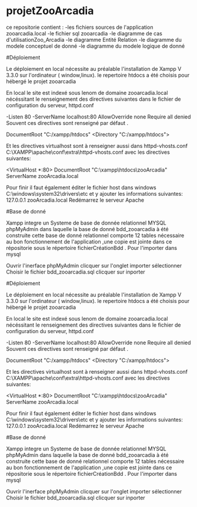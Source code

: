 
# projetZooArcadia

ce repositorie contient :
-les fichiers sources de l'application zooarcadia.local
-le fichier sql zooarcadia
-le diagramme de cas d'utilisationZoo_Arcadia
-le diagramme Entité Relation
-le diagramme du modele conceptuel de donné
-le diagramme du modele logique de donné

#Déploiement

Le déploiement en local nécessite au préalable l'installation de Xampp V 3.3.0
sur l'ordinateur ( window,linux).
le repertoire htdocs a été choisis pour hébergé le projet zooarcadia


En local le site est indexé sous lenom de domaine zooarcadia.local nécéssitant le
renseignement des directives suivantes dans le fichier de configuration du serveur, httpd.conf

-Listen 80
-ServerName localhost:80
<Directory />
    AllowOverride none
    Require all denied
</Directory>
Souvent ces directives sont renseigné par défaut .

DocumentRoot "C:/xampp/htdocs"
<Directory "C:/xampp/htdocs">

Et les directives virtualhost sont à renseigner aussi
dans httpd-vhosts.conf
C:\XAMPP\apache\conf\extra\httpd-vhosts.conf 
avec les directives suivantes:

<VirtualHost *:80>
DocumentRoot "C:\xampp\htdocs\zooArcadia"
ServerName zooArcadia.local
</VirtualHost>


Pour finir il faut également éditer le fichier host
dans windows 
C:\windows\system32\drivers\etc
et y ajouter les informations suivantes:
127.0.0.1 zooArcadia.local
Redémarrez le serveur Apache

#Base de donné

Xampp integre un Systeme de base de donnée relationnel  MYSQL phpMyAdmin
dans laquelle la base de donné bdd_zooarcadia à été construite 
cette base de donné relationnel comporte 12 tables nécessaire au bon fonctionnement
de l'application ,une copie est jointe dans ce répositorie sous le répertoire
fichierCréationBdd .
Pour l'importer dans mysql

Ouvrir l'inerface phpMyAdmin 
clicquer sur l'onglet importer 
sélectionner Choisir le fichier
bdd_zooarcadia.sql
clicquer sur inporter





#Déploiement

Le déploiement en local nécessite au préalable l'installation de Xampp V 3.3.0 sur l'ordinateur ( window,linux). le repertoire htdocs a été choisis pour hébergé le projet zooarcadia

En local le site est indexé sous lenom de domaine zooarcadia.local nécéssitant le renseignement des directives suivantes dans le fichier de configuration du serveur, httpd.conf

-Listen 80 -ServerName localhost:80 AllowOverride none Require all denied Souvent ces directives sont renseigné par défaut .

DocumentRoot "C:/xampp/htdocs" <Directory "C:/xampp/htdocs">

Et les directives virtualhost sont à renseigner aussi dans httpd-vhosts.conf C:\XAMPP\apache\conf\extra\httpd-vhosts.conf avec les directives suivantes:

<VirtualHost *:80> DocumentRoot "C:\xampp\htdocs\zooArcadia" ServerName zooArcadia.local

Pour finir il faut également éditer le fichier host dans windows C:\windows\system32\drivers\etc et y ajouter les informations suivantes: 127.0.0.1 zooArcadia.local Redémarrez le serveur Apache

#Base de donné

Xampp integre un Systeme de base de donnée relationnel MYSQL phpMyAdmin dans laquelle la base de donné bdd_zooarcadia à été construite cette base de donné relationnel comporte 12 tables nécessaire au bon fonctionnement de l'application ,une copie est jointe dans ce répositorie sous le répertoire fichierCréationBdd . Pour l'importer dans mysql

Ouvrir l'inerface phpMyAdmin clicquer sur l'onglet importer sélectionner Choisir le fichier bdd_zooarcadia.sql clicquer sur inporter



